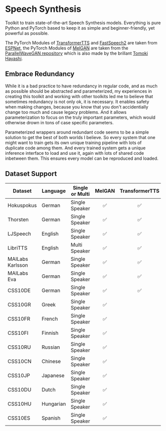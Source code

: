 # Speech Synthesis

Toolkit to train state-of-the-art Speech Synthesis models. Everything is pure Python and PyTorch based to keep it as
simple and beginner-friendly, yet powerful as possible.

The PyTorch Modules of [TransformerTTS](https://arxiv.org/abs/1809.08895)
and [FastSpeech2](https://arxiv.org/abs/2006.04558) are taken from [ESPNet](https://github.com/espnet/espnet), the
PyTorch Modules of [MelGAN](https://arxiv.org/abs/1910.06711) are taken from
the [ParallelWaveGAN repository](https://github.com/kan-bayashi/ParallelWaveGAN) which is also made by the
brillant [Tomoki Hayashi](https://github.com/kan-bayashi).

## Embrace Redundancy

While it is a bad practice to have redundancy in regular code, and as much as possible should be abstracted and
parameterized, my experiences in creating this toolkit and working with other toolkits led me to believe that sometimes
redundancy is not only ok, it is necessary. It enables safety when making changes, because you know that you don't
accidentially change too much and cause legacy problems. And it allows parameterization to focus on the truly important
parameters, which would otherwise drown in tons of case specific parameters.

Parameterized wrappers around redundant code seems to be a simple solution to get the best of both worlds I believe. So
every system that one might want to train gets its own unique training pipeline with lots of duplicate code among them.
And every trained system gets a unique inference interface to load and use it, again with lots of shared code inbetween
them. This ensures every model can be reproduced and loaded.

## Dataset Support

| Dataset      | Language  | Single or Multi     | MelGAN | TransformerTTS | FastSpeech2 | 
| -------------|-----------|---------------------| :-----:|:--------------:|:-----------:|
| Hokuspokus   | German    | Single Speaker      | ✅     | ✅            | ✅          |
| Thorsten     | German    | Single Speaker      | ✅     | ✅            | ✅          |
| LJSpeech     | English   | Single Speaker      | ✅     | ✅            | ✅          |
| LibriTTS     | English   | Multi Speaker       | ✅     | ✅            | ✅          |
| MAILabs Karlsson      | German    | Single Speaker      | ✅     | ✅            | ✅          |
| MAILabs Eva      | German    | Single Speaker      | ✅     | ✅            | ✅          |
| CSS10DE      | German    | Single Speaker      | ✅     | ✅            | ✅          |
| CSS10GR      | Greek     | Single Speaker      | ✅     |                |             |
| CSS10FR      | French    | Single Speaker      | ✅     |                |             |
| CSS10FI      | Finnish   | Single Speaker      | ✅     |                |             |
| CSS10RU      | Russian   | Single Speaker      | ✅     |                |             |
| CSS10CN      | Chinese   | Single Speaker      | ✅     |                |             |
| CSS10JP      | Japanese  | Single Speaker      | ✅     |                |             |
| CSS10DU      | Dutch     | Single Speaker      | ✅     |                |             |
| CSS10HU      | Hungarian | Single Speaker      | ✅     |                |             |
| CSS10ES      | Spanish   | Single Speaker      | ✅     |                |             |


